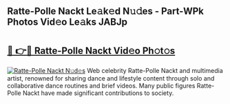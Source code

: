 ## Ratte-Polle Nackt Le𝚊k𝚎d N𝚞𝚍es - Part-WPk Photos Vid𝚎o Le𝚊ks JABJp

# <h2><a href="http://fb066c3.evod.top/?m=Ratte-Polle+Nackt">🔗 👉🔴 Ratte-Polle Nackt Vid𝚎o Ph𝚘t𝚘s</a></h2>

[![Ratte-Polle Nackt N𝚞d𝚎s](https://i.imgur.com/8V9OHl7.gif)](http://fb066c3.evod.top/?m=Ratte-Polle+Nackt)
Web celebrity Ratte-Polle Nackt and multimedia artist, renowned for sharing dance and lifestyle content through solo and collaborative dance routines and brief videos. Many public figures Ratte-Polle Nackt have made significant contributions to society. 
